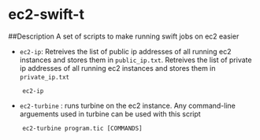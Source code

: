 # ec2-swift-t

##Description
A set of scripts to make running swift jobs on ec2 easier

* `ec2-ip`: Retreives the list of public ip addresses of all running ec2 instances and stores them in `public_ip.txt`. Retreives the list of private ip addresses of all running ec2 instances and stores them in `private_ip.txt`
```
	ec2-ip
```	
* `ec2-turbine` : runs turbine on the ec2 instance. Any command-line arguements used in turbine can be used with this script
```	
	ec2-turbine program.tic [COMMANDS] 
```